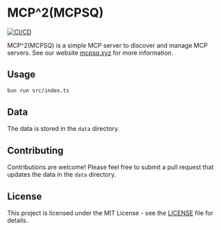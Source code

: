 # MCP^2(MCPSQ)

[![CI/CD](https://github.com/xinbenlv/mcpsq/actions/workflows/ci.yml/badge.svg)](https://github.com/xinbenlv/mcpsq/actions/workflows/ci.yml)

MCP^2(MCPSQ) is a simple MCP server to discover and manage MCP servers. See our website [mcpsq.xyz](https://mcpsq.xyz) for more information.

## Usage

```bash
bun run src/index.ts
```

## Data

The data is stored in the `data` directory.

## Contributing

Contributions are welcome! Please feel free to submit a pull request that updates the data in the `data` directory.

## License

This project is licensed under the MIT License - see the [LICENSE](LICENSE) file for details.
